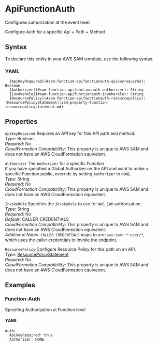 # ApiFunctionAuth<a name="sam-property-function-apifunctionauth"></a>

Configures authorization at the event level\.

Configure Auth for a specific Api \+ Path \+ Method

## Syntax<a name="sam-property-function-apifunctionauth-syntax"></a>

To declare this entity in your AWS SAM template, use the following syntax:

### YAML<a name="sam-property-function-apifunctionauth-syntax.yaml"></a>

```
  [ApiKeyRequired](#sam-function-apifunctionauth-apikeyrequired): Boolean
  [Authorizer](#sam-function-apifunctionauth-authorizer): String
  [InvokeRole](#sam-function-apifunctionauth-invokerole): String
  [ResourcePolicy](#sam-function-apifunctionauth-resourcepolicy): [ResourcePolicyStatement](sam-property-function-resourcepolicystatement.md)
```

## Properties<a name="sam-property-function-apifunctionauth-properties"></a>

 `ApiKeyRequired`   <a name="sam-function-apifunctionauth-apikeyrequired"></a>
Requires an API key for this API path and method\.  
*Type*: Boolean  
*Required*: No  
*CloudFormation Compatibility*: This property is unique to AWS SAM and does not have an AWS CloudFormation equivalent\.

 `Authorizer`   <a name="sam-function-apifunctionauth-authorizer"></a>
The `Authorizer` for a specific Function  
If you have specified a Global Authorizer on the API and want to make a specific Function public, override by setting `Authorizer` to `NONE`\.  
*Type*: String  
*Required*: No  
*CloudFormation Compatibility*: This property is unique to AWS SAM and does not have an AWS CloudFormation equivalent\.

 `InvokeRole`   <a name="sam-function-apifunctionauth-invokerole"></a>
Specifies the `InvokeRole` to use for `AWS_IAM` authorization\.  
*Type*: String  
*Required*: No  
*Default*: CALLER\_CREDENTIALS  
*CloudFormation Compatibility*: This property is unique to AWS SAM and does not have an AWS CloudFormation equivalent\.  
*Additional Notes*: `CALLER_CREDENTIALS` maps to `arn:aws:iam::*:user/*`, which uses the caller credentials to invoke the endpoint\.

 `ResourcePolicy`   <a name="sam-function-apifunctionauth-resourcepolicy"></a>
Configure Resource Policy for this path on an API\.  
*Type*: [ResourcePolicyStatement](sam-property-function-resourcepolicystatement.md)  
*Required*: No  
*CloudFormation Compatibility*: This property is unique to AWS SAM and does not have an AWS CloudFormation equivalent\.

## Examples<a name="sam-property-function-apifunctionauth--examples"></a>

### Function\-Auth<a name="sam-property-function-apifunctionauth--examples--function-auth"></a>

Specifing Authorization at Function level

#### YAML<a name="sam-property-function-apifunctionauth--examples--function-auth--yaml"></a>

```
Auth:
  ApiKeyRequired: true
  Authorizer: NONE
```
